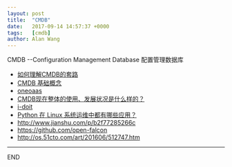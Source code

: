 ```yaml
---
layout: post
title:  "CMDB"
date:   2017-09-14 14:57:37 +0000
tags:   [cmdb]
author: Alan Wang
---
```


CMDB --Configuration Management Database 配置管理数据库

- [如何理解CMDB的套路](http://os.51cto.com/art/201609/517522.htm)
- [CMDB 基础概念](http://blog.csdn.net/afandaafandaafanda/article/details/48756495)
- [oneoaas](http://www.oneoaas.com/products)
- [CMDB现在整体的使用、发展状况是什么样的？](https://www.zhihu.com/question/38948780)
- [i-doit](https://www.i-doit.org/news/)
- [Python 在 Linux 系统运维中都有哪些应用？](https://www.zhihu.com/question/21311557)
- http://www.jianshu.com/p/b2f77285266c
- https://github.com/open-falcon
- http://os.51cto.com/art/201606/512747.htm

---
END
